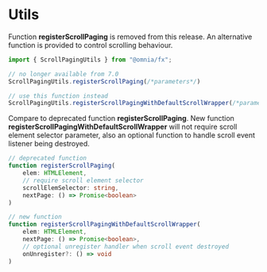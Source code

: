 # Utils

Function **registerScrollPaging** is removed from this release. An alternative function is provided to control scrolling behaviour.

```ts
import { ScrollPagingUtils } from "@omnia/fx";

// no longer available from 7.0
ScrollPagingUtils.registerScrollPaging(/*parameters*/)

// use this function instead
ScrollPagingUtils.registerScrollPagingWithDefaultScrollWrapper(/*parameters*/)
```

Compare to deprecated function **registerScrollPaging**. New function **registerScrollPagingWithDefaultScrollWrapper** will not require scroll element selector parameter, also an optional function to handle scroll event listener being destroyed.

```ts
// deprecated function
function registerScrollPaging(
    elem: HTMLElement,
    // require scroll element selector
    scrollElemSelector: string,
    nextPage: () => Promise<boolean>
)

// new function
function registerScrollPagingWithDefaultScrollWrapper(
    elem: HTMLElement,
    nextPage: () => Promise<boolean>,
    // optional unregister handler when scroll event destroyed
    onUnregister?: () => void
)
```